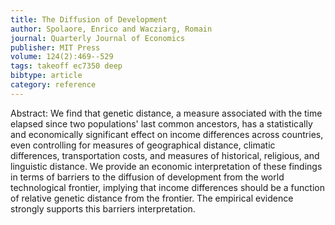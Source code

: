 ```yaml
---
title: The Diffusion of Development
author: Spolaore, Enrico and Wacziarg, Romain
journal: Quarterly Journal of Economics
publisher: MIT Press
volume: 124(2):469--529
tags: takeoff ec7350 deep
bibtype: article
category: reference
---
```

Abstract: We find that genetic distance, a measure associated with the time elapsed since two populations' last common ancestors, has a statistically and economically significant effect on income differences across countries, even controlling for measures of geographical distance, climatic differences, transportation costs, and measures of historical, religious, and linguistic distance. We provide an economic interpretation of these findings in terms of barriers to the diffusion of development from the world technological frontier, implying that income differences should be a function of relative genetic distance from the frontier. The empirical evidence strongly supports this barriers interpretation.
